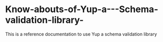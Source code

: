 # Know-abouts-of-Yup-a---Schema-validation-library-
This is a reference documentation to use Yup a schema validation library 
